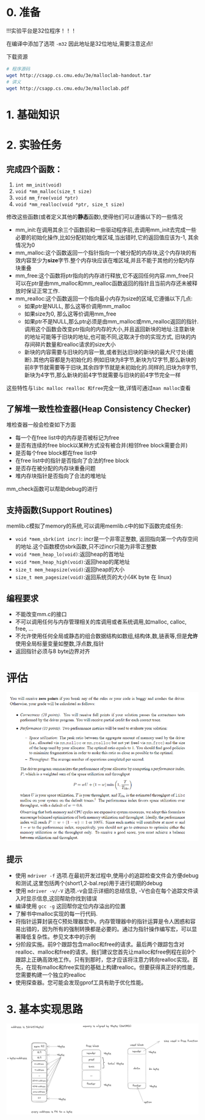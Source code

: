 # 0. 准备

!!!实验平台是32位程序！！！

在编译中添加了选项 `-m32` 因此地址是32位地址,需要注意这点!

下载资源

```bash
# 程序源码
wget http://csapp.cs.cmu.edu/3e/malloclab-handout.tar
# 讲义
wget http://csapp.cs.cmu.edu/3e/malloclab.pdf
```
# 1. 基础知识

# 2. 实验任务

## 完成四个函数：
1. `int mm_init(void)`
2. `void *mm_malloc(size_t size)`
3. `void mm_free(void *ptr)`
4. `void *mm_realloc(void *ptr, size_t size)`

修改这些函数(或者定义其他的**静态**函数),使得他们可以遵循以下的一些情况
* mm_init:在调用其余三个函数前和一些驱动程序前,去调用mm_init去完成一些必要的初始化操作,比如分配初始化堆区域,当出错时,它的返回值应该为-1, 其余情况为0
* mm_malloc:这个函数返回一个指针指向一个被分配的内存块,这个内存块的有效内容至少为**size**字节.整个内存块应该在堆区域,并且不能于其他的分配内存块重叠
* mm_free:这个函数将ptr指向的内存进行释放,它不返回任何内容.mm_free只可以在ptr是由mm_malloc和mm_realloc函数返回的指针且当前内存还未被释放时保证正常工作.
* mm_realloc:这个函数返回一个指向最小内存为size的区域,它遵循以下几点:
	* 如果ptr是NULL, 那么这等价调用mm_malloc
	* 如果size为0, 那么这等价调用mm_free
	* 如果ptr不是NULL,那么ptr必须是由mm_malloc或mm_realloc返回的指针.调用这个函数会改变ptr指向的内存的大小,并且返回新块的地址.注意新块的地址可能等于旧块的地址,也可能不同,这取决于你的实现方式, 旧块的内存间碎片数量和realloc请求的size大小
	* 新块的内容需要与旧块的内容一致,或者到达旧块的新块的最大尺寸处(截断).其他内容都是为初始化的.例如旧块为8字节,新块为12字节,那么新块的前8字节就需要等于旧块,其余四字节就是未初始化的.同样的,旧块为8字节,新块为4字节,那么新块的前4字节就需要与旧块的前4字节完全一样

这些特性与`libc malloc realloc 和free`完全一致,详情可通过`man malloc`查看

## 了解堆一致性检查器(Heap Consistency Checker)

堆检查器一般会检查如下方面
* 每一个在free list中的内存是否被标记为free
* 是否有连续的free block以某种方式没有被合并(相邻free block需要合并)
* 是否每个free block都在free list中
* 在free list中的指针是否指向了合法的free block
* 是否存在被分配的内存块重叠问题
* 堆内存块指针是否指向了合法的堆地址

mm_check函数可以帮助debug的进行

## 支持函数(Support Routines)

memlib.c模拟了memory的系统,可以调用memlib.c中的如下函数完成任务:
* `void *mem_sbrk(int incr)`: incr是一个非零正整数, 返回指向第一个内存空间的地址.这个函数模仿sbrk函数,只不过incr只能为非零正整数
* `void *mem_heap_lo(void)`:返回heap的首地址
* `void *mem_heap_high(void)`:返回heap的尾地址
* `size_t mem_heapsize(void)`:返回heap的大小
* `size_t mem_pagesize(void)`:返回系统页的大小(4K byte 在 linux)

## 编程要求
* 不能改变mm.c的接口
* 不可以调用任何与内存管理相关的库调用或者系统调用,如malloc, calloc, free, ...
* 不允许使用任何全局或静态的组合数据结构如数组,结构体,数,链表等,但是**允许**使用全局标量变量如整数,浮点数,指针
* 返回指针必须与8 byte边界对齐

# 评估

![](images/F-MallocLab.png)

## 提示
* 使用 `mdriver -f` 选项.在最初开发过程中,使用小的追踪检查文件会方便debug和测试,这里包括两个(short1,2-bal.rep)用于进行初期的debug
* 使用 `mdriver -v/-V` 选项.-v会显示详细的总结信息, -V也会在每个追踪文件读入时显示信息,这回帮助你找到错误
* 编译使用 `gcc -g` 这回帮你定位内存溢出的位置
* 了解书中malloc实现的每一行代码.
* 将指针运算封装在C预处理器宏中。内存管理器中的指针运算是令人困惑和容易出错的，因为所有的强制转换都是必要的。通过为指针操作编写宏，可以显著降低复杂性。参见文本中的示例
* 分阶段实施。前9个跟踪包含malloc和free的请求。最后两个跟踪包含对realloc、malloc和free的请求。我们建议您首先让malloc和free例程在前9个跟踪上正确高效地工作。只有到那时，您才应该将注意力转向realloc实现。首先，在现有malloc和free实现的基础上构建realloc。但要获得真正好的性能，您需要构建一个独立的realloc
* 使用探查器。您可能会发现gprof工具有助于优化性能。

# 3. 基本实现思路

![](images/F-MallocLab-1.png)

